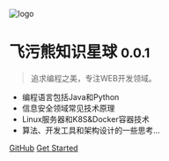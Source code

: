 ![logo](https://xnstatic-1253397658.file.myqcloud.com/leaf.svg)

# 飞污熊知识星球 <small>0.0.1</small>

> 追求编程之美，专注WEB开发领域。

- 编程语言包括Java和Python
- 信息安全领域常见技术原理
- Linux服务器和K8S&Docker容器技术
- 算法、开发工具和架构设计的一些思考...

[GitHub](https://github.com/yidao620c)
[Get Started](#notes)

